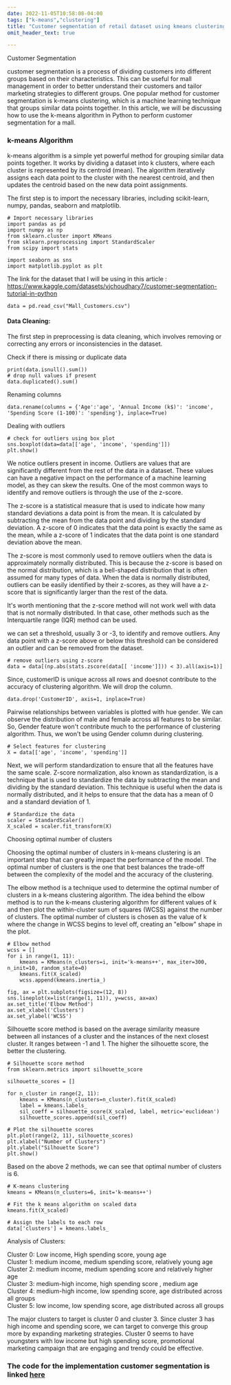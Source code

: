```yaml
---
date: 2022-11-05T10:58:08-04:00
tags: ["k-means","clustering"]
title: "Customer segmentation of retail dataset using kmeans clustering algorithm"
omit_header_text: true

---
```


Customer Segmentation

customer segmentation is a process of dividing customers into different groups based on their characteristics. This can be useful for mall management in order to better understand their customers and tailor marketing strategies to different groups. One popular method for customer segmentation is k-means clustering, which is a machine learning technique that groups similar data points together. In this article, we will be discussing how to use the k-means algorithm in Python to perform customer segmentation for a mall.

###  k-means Algorithm

k-means algorithm is a simple yet powerful method for grouping similar data points together. It works by dividing a dataset into k clusters, where each cluster is represented by its centroid (mean). The algorithm iteratively assigns each data point to the cluster with the nearest centroid, and then updates the centroid based on the new data point assignments.

The first step is to import the necessary libraries, including scikit-learn, numpy,  pandas, seaborn and matplotlib.

```
# Import necessary libraries
import pandas as pd
import numpy as np
from sklearn.cluster import KMeans
from sklearn.preprocessing import StandardScaler
from scipy import stats

import seaborn as sns
import matplotlib.pyplot as plt

```

The link for the dataset that I will be using in this article : https://www.kaggle.com/datasets/vjchoudhary7/customer-segmentation-tutorial-in-python

```
data = pd.read_csv("Mall_Customers.csv")

```

#### Data Cleaning:

The first step in preprocessing is data cleaning, which involves removing or correcting any errors or inconsistencies in the dataset. 

Check if there is missing or duplicate data

```
print(data.isnull().sum())
# drop null values if present
data.duplicated().sum()
```

Renaming columns

```
data.rename(columns = {'Age':'age', 'Annual Income (k$)': 'income', 'Spending Score (1-100)': 'spending'}, inplace=True)
```

Dealing with outliers

```
# check for outliers using box plot
sns.boxplot(data=data[['age', 'income', 'spending']])
plt.show()

```

We notice outliers present in income. Outliers are values that are significantly different from the rest of the data in a dataset. These values can have a negative impact on the performance of a machine learning model, as they can skew the results. One of the most common ways to identify and remove outliers is through the use of the z-score.

The z-score is a statistical measure that is used to indicate how many standard deviations a data point is from the mean. It is calculated by subtracting the mean from the data point and dividing by the standard deviation. A z-score of 0 indicates that the data point is exactly the same as the mean, while a z-score of 1 indicates that the data point is one standard deviation above the mean.

The z-score is most commonly used to remove outliers when the data is approximately normally distributed. This is because the z-score is based on the normal distribution, which is a bell-shaped distribution that is often assumed for many types of data. When the data is normally distributed, outliers can be easily identified by their z-scores, as they will have a z-score that is significantly larger than the rest of the data.

It's worth mentioning that the z-score method will not work well with data that is not normally distributed. In that case, other methods such as the Interquartile range (IQR) method can be used.

we can set a threshold, usually 3 or -3, to identify and remove outliers. Any data point with a z-score above or below this threshold can be considered an outlier and can be removed from the dataset.

```
# remove outliers using z-score
data = data[(np.abs(stats.zscore(data[[ 'income']])) < 3).all(axis=1)]
```


Since, customerID is unique across all rows and doesnot contribute to the accuracy of clustering algorithm. We will drop the column.

```
data.drop('CustomerID', axis=1, inplace=True)
```

Pairwise relationships between variables is plotted with hue gender. We can observe the distribution of male and female across all features to be similar. So, Gender feature won't contribute much to the performance of clustering algorithm. Thus, we won't be using Gender column during clustering.

```
# Select features for clustering
X = data[['age', 'income', 'spending']]

```


Next, we will perform standardization to ensure that all the features have the same scale. Z-score normalization, also known as standardization, is a technique that is used to standardize the data by subtracting the mean and dividing by the standard deviation. This technique is useful when the data is normally distributed, and it helps to ensure that the data has a mean of 0 and a standard deviation of 1.

```
# Standardize the data
scaler = StandardScaler()
X_scaled = scaler.fit_transform(X)
```

Choosing optimal number of clusters

Choosing the optimal number of clusters in k-means clustering is an important step that can greatly impact the performance of the model. The optimal number of clusters is the one that best balances the trade-off between the complexity of the model and the accuracy of the clustering.

The elbow method is a technique used to determine the optimal number of clusters in a k-means clustering algorithm. The idea behind the elbow method is to run the k-means clustering algorithm for different values of k and then plot the within-cluster sum of squares (WCSS) against the number of clusters. The optimal number of clusters is chosen as the value of k where the change in WCSS begins to level off, creating an "elbow" shape in the plot.

```
# Elbow method
wcss = []
for i in range(1, 11):
    kmeans = KMeans(n_clusters=i, init='k-means++', max_iter=300, n_init=10, random_state=0)
    kmeans.fit(X_scaled)
    wcss.append(kmeans.inertia_)

fig, ax = plt.subplots(figsize=(12, 8))
sns.lineplot(x=list(range(1, 11)), y=wcss, ax=ax)
ax.set_title('Elbow Method')
ax.set_xlabel('Clusters')
ax.set_ylabel('WCSS')

```
Silhouette score method is based on the average similarity measure between all instances of a cluster and the instances of the next closest cluster. It ranges between -1 and 1. The higher the silhouette score, the better the clustering.

```
# Silhouette score method
from sklearn.metrics import silhouette_score

silhouette_scores = []

for n_cluster in range(2, 11):
    kmeans = KMeans(n_clusters=n_cluster).fit(X_scaled)
    label = kmeans.labels_
    sil_coeff = silhouette_score(X_scaled, label, metric='euclidean')
    silhouette_scores.append(sil_coeff)

# Plot the silhouette scores
plt.plot(range(2, 11), silhouette_scores)
plt.xlabel("Number of Clusters")
plt.ylabel("Silhouette Score")
plt.show()
```
Based on the above 2 methods, we can see that optimal number of clusters is 6.

```
# K-means clustering
kmeans = KMeans(n_clusters=6, init='k-means++')

# Fit the k means algorithm on scaled data
kmeans.fit(X_scaled)

# Assign the labels to each row
data['clusters'] = kmeans.labels_
```

Analysis of Clusters:

Cluster 0: Low income, High spending score,  young age <br/>
Cluster 1: medium income, medium spending score, relatively young age <br/>
Cluster 2: medium income, medium spending score and relatively higher age <br/>
Cluster 3: medium-high income, high spending score , medium age <br/>
Cluster 4: medium-high income, low spending score, age distributed across all groups <br/>
Cluster 5: low income, low spending score, age distributed across all groups <br/>

The major clusters to target is cluster 0 and cluster 3. Since cluster 3 has high income and spending score, we can target to converge this group more by expanding marketing strategies. Cluster 0 seems to have youngsters with low income but high spending score, promotional marketing campaign that are engaging and trendy could be effective. 



### The code for the implementation customer segmentation is linked [here](https://github.com/shikshya1/projects/tree/main/clustering)

